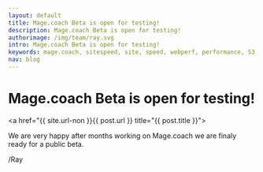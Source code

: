 ```yaml
---
layout: default
title: Mage.coach Beta is open for testing!
description: Mage.coach Beta is open for testing!
authorimage: /img/team/ray.svg
intro: Mage.coach Beta is open for testing!
keywords: mage.coach, sitespeed, site, speed, webperf, performance, S3
nav: blog
---
```


# Mage.coach Beta is open for testing!

<a href="{{ site.url-non }}{{ post.url }} title="{{ post.title }}">
<amp-img noloading width="100" height="100" alt="{{ post.title }}" layout="responsive" src="{{site.static-url}}{{ post.authorimage }}" class="photo pull-left"></amp-img></a>

We are very happy after months working on Mage.coach we are finaly ready for a public beta.

/Ray
